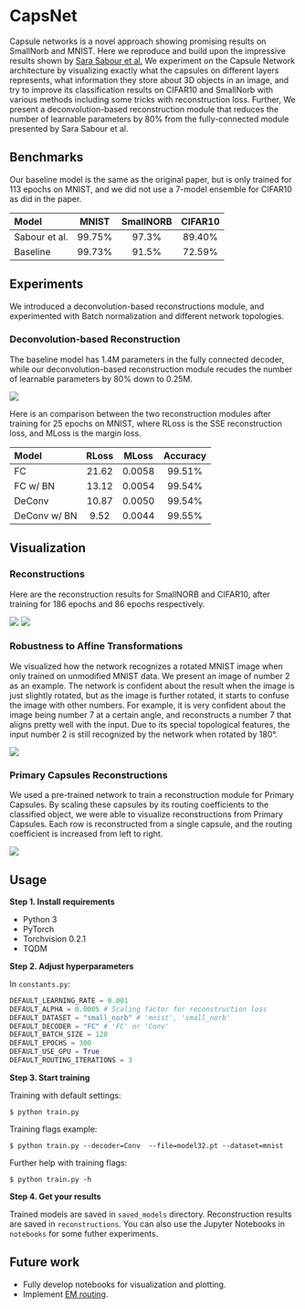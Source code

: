 # CapsNet
Capsule networks is a novel approach showing promising results on SmallNorb and MNIST. Here we reproduce and build upon the impressive results shown by [Sara Sabour et al.](https://arxiv.org/abs/1710.09829) We experiment on the Capsule Network architecture by visualizing exactly what the capsules on different layers represents, what information they store about 3D objects in an image, and try to improve its classification results on CIFAR10 and SmallNorb with various methods including some tricks with reconstruction loss. Further, We present a deconvolution-based reconstruction module that reduces the number of learnable parameters by 80% from the fully-connected module presented by Sara Sabour et al. 

## Benchmarks

Our baseline model is the same as the original paper, but is only trained for 113 epochs on MNIST, and we did not use a 7-model ensemble for CIFAR10 as did in the paper.

|Model         |  MNIST  |  SmallNORB  |  CIFAR10  |
|:-------------|:-------:|:-----------:|:---------:|
|Sabour et al. | 99.75%  | 97.3%       | 89.40%    |
|Baseline      | 99.73%  | 91.5%       | 72.59%    |

## Experiments

We introduced a deconvolution-based reconstructions module, and experimented with Batch normalization and different network topologies.

### Deconvolution-based Reconstruction

The baseline model has 1.4M parameters in the fully connected decoder, while our deconvolution-based reconstruction module recudes the number of learnable parameters by 80% down to 0.25M.

![](pictures/capsnet_deconv.png)

Here is an comparison between the two reconstruction modules after training for 25 epochs on MNIST, where RLoss is the SSE reconstruction loss, and MLoss is the margin loss.

|Model        |  RLoss  |  MLoss  |  Accuracy  |
|:------------|:-------:|:-------:|:----------:|
|FC           | 21.62   | 0.0058  | 99.51%     |
|FC w/ BN     | 13.12   | 0.0054  | 99.54%     |
|DeConv       | 10.87   | 0.0050  | 99.54%     |
|DeConv w/ BN | 9.52    | 0.0044  | 99.55%     | 

## Visualization

### Reconstructions

Here are the reconstruction results for SmallNORB and CIFAR10, after training for 186 epochs and 86 epochs respectively.

![](pictures/smallnorb_rec.png)
![](pictures/cifar_reconstruction_epoch_86.png)

### Robustness to Affine Transformations

We visualized how the network recognizes a rotated MNIST image when only trained on unmodified MNIST data. We present an image of number 2 as an example. The network is confident about the result when the image is just slightly rotated, but as the image is further rotated, it starts to confuse the image with other numbers. For example, it is very confident about the image being number 7 at a certain angle, and reconstructs a number 7 that aligns pretty well with the input. Due to its special topological features, the input number 2 is still recognized by the network when rotated by 180&deg;.

![](pictures/robust_rotation.gif)

### Primary Capsules Reconstructions

We used a pre-trained network to train a reconstruction module for Primary Capsules. By scaling these capsules by its routing coefficients to the classified object, we were able to visualize reconstructions from Primary Capsules. Each row is reconstructed from a single capsule, and the routing coefficient is increased from left to right.

![](pictures/primary_caps.png)

## Usage

**Step 1. Install requirements**

* Python 3
* PyTorch
* Torchvision 0.2.1
* TQDM

**Step 2. Adjust hyperparameters**

In ```constants.py```:
```python
DEFAULT_LEARNING_RATE = 0.001
DEFAULT_ALPHA = 0.0005 # Scaling factor for reconstruction loss
DEFAULT_DATASET = "small_norb" # 'mnist', 'small_norb'
DEFAULT_DECODER = "FC" # 'FC' or 'Conv'
DEFAULT_BATCH_SIZE = 128
DEFAULT_EPOCHS = 300
DEFAULT_USE_GPU = True
DEFAULT_ROUTING_ITERATIONS = 3
```

**Step 3. Start training**

Training with default settings:

```console
$ python train.py
```

Training flags example:

```console
$ python train.py --decoder=Conv  --file=model32.pt --dataset=mnist
```

Further help with training flags:

```console
$ python train.py -h
```

**Step 4. Get your results**

Trained models are saved in ```saved_models``` directory. Reconstruction results are saved in ```reconstructions```. You can also use the Jupyter Notebooks in ```notebooks``` for some futher experiments.

## Future work

* Fully develop notebooks for visualization and plotting.
* Implement [EM routing](https://openreview.net/pdf?id=HJWLfGWRb).


